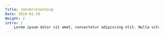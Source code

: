 ```yaml
---
Title: Job<br>Coaching
Date: 2024-01-29
Weight: 2
intro: |
    Lorem ipsum dolor sit amet, consectetur adipiscing elit. Nulla vitae elit libero, a pharetra augue. Nullam id dolor id nibh ultricies vehicula ut id elit.
---
```

